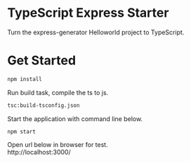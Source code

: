 TypeScript Express Starter
=======
Turn the express-generator Helloworld project to TypeScript.

# Get Started

```bash
npm install
```

Run build task, compile the ts to js.
```bash
tsc:build-tsconfig.json
```

Start the application with command line below. 
```
npm start
```

Open url below in browser for test.    
http://localhost:3000/
